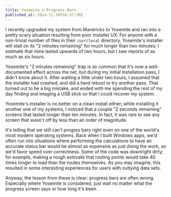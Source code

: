 ```yaml
---
title: Yosemite & Progress Bars
published_at: 2014-11-10T16:37:30Z
---
```


I recently upgraded my system from Mavericks to Yosemite and ran into a pretty scary situation resulting from poor installer UX. For anyone with a non-trivial number of files in their `/usr/local` directory, Yosemite's installer will stall on its "2 minutes remaining" for much longer than two minutes; I estimate that mine lasted upwards of two hours, but I saw reports of as much as six hours.

Yosemite's "2 minutes remaining" trap is so common that it's now a well-documented effect across the net, but during my initial installation pass, I didn't know about it. After waiting a little under two hours, I assumed that the installer had crashed, and did a hard reboot to try another pass. That turned out to be a big mistake, and ended with me spending the rest of my day finding and imaging a USB stick so that I could recover my system.

Yosemite's installer is no better on a clean install either; while installing it another one of my systems, I noticed that a couple "2 seconds remaining" screens that lasted longer than ten minutes. In fact, it was rare to see any screen that wasn't off by less than an order of magnitude.

It's telling that we still can't progres bars right even on one of the world's most modern operating systems. Back when I built Windows apps, we'd often run into situations where performing the calculations to have an accurate status bar would be almost as expensive as just doing the work, so we'd favor speed over correctness. Some of the code was downright dirty; for example, making a rough estimate that routing points would take 40 times longer to load than the routes themselves. As you may imagine, this resulted in some interesting experiences for users with outlying data sets.

Anyway, the lesson from these is clear: progress bars are often wrong. Especially where Yosemite is considered, just wait no matter what the progress screen says or how long it's been.

